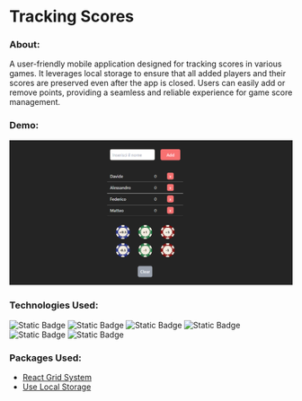 # Tracking Scores

### About:

A user-friendly mobile application designed for tracking scores in various games. It leverages local storage to ensure that all added players and their scores are preserved even after the app is closed. Users can easily add or remove points, providing a seamless and reliable experience for game score management.

### Demo:

<a href="https://klementina1809.github.io/passwordGame/">
<img src="public/img/preview.png" alt="preview" />
</a>

### Technologies Used:

![Static Badge](https://img.shields.io/badge/React-ffffff?style=social&logo=React)
![Static Badge](https://img.shields.io/badge/HTML5-ffffff?style=social&logo=HTML5)
![Static Badge](https://img.shields.io/badge/CSS3-ffffff?style=social&logo=CSS3)
![Static Badge](https://img.shields.io/badge/JavaScript-ffffff?style=social&logo=JavaScript)
![Static Badge](https://img.shields.io/badge/npm-ffffff?style=social&logo=npm)
![Static Badge](https://img.shields.io/badge/TailwindCSS-ffffff?style=social&logo=TailwindCSS)

### Packages Used:

-   [React Grid System](https://www.npmjs.com/package/react-grid-system)
-   [Use Local Storage](https://www.npmjs.com/package/use-local-storage?activeTab=readme)
